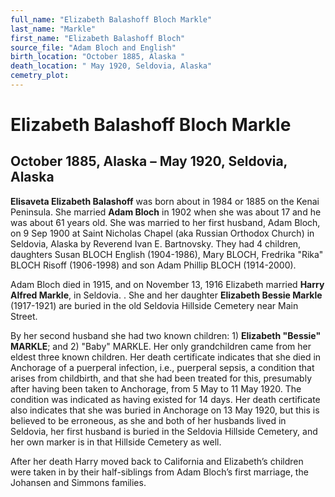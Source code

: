 ```yaml
---
full_name: "Elizabeth Balashoff Bloch Markle"
last_name: "Markle"
first_name: "Elizabeth Balashoff Bloch"
source_file: "Adam Bloch and English"
birth_location: "October 1885, Alaska "
death_location: " May 1920, Seldovia, Alaska"
cemetry_plot: 
---
```

# Elizabeth Balashoff Bloch Markle

## October 1885, Alaska – May 1920, Seldovia, Alaska

**Elisaveta Elizabeth Balashoff** was born about in 1984 or 1885 on the
Kenai Peninsula. She married **Adam Bloch** in 1902 when she was about
17 and he was about 61 years old. She was married to her first husband,
Adam Bloch, on 9 Sep 1900 at Saint Nicholas Chapel (aka Russian Orthodox
Church) in Seldovia, Alaska by Reverend Ivan E. Bartnovsky. They had 4
children, daughters Susan BLOCH English (1904-1986), Mary BLOCH,
Fredrika "Rika" BLOCH Risoff (1906-1998) and son Adam Phillip BLOCH
(1914-2000).

Adam Bloch died in 1915, and on November 13, 1916 Elizabeth married
**Harry Alfred Markle**, in Seldovia. . She and her daughter **Elizabeth
Bessie Markle** (1917-1921) are buried in the old Seldovia Hillside
Cemetery near Main Street.

By her second husband she had two known children: 1) **Elizabeth
"Bessie" MARKLE**; and 2) "Baby" MARKLE. Her only grandchildren came
from her eldest three known children. Her death certificate indicates
that she died in Anchorage of a puerperal infection, i.e., puerperal
sepsis, a condition that arises from childbirth, and that she had been
treated for this, presumably after having been taken to Anchorage, from
5 May to 11 May 1920. The condition was indicated as having existed for
14 days. Her death certificate also indicates that she was buried in
Anchorage on 13 May 1920, but this is believed to be erroneous, as she
and both of her husbands lived in Seldovia, her first husband is buried
in the Seldovia Hillside Cemetery, and her own marker is in that
Hillside Cemetery as well.

After her death Harry moved back to California and Elizabeth’s children
were taken in by their half-siblings from Adam Bloch’s first marriage,
the Johansen and Simmons families.

